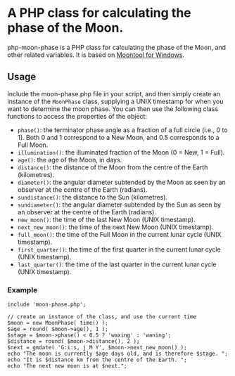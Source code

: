 # A PHP class for calculating the phase of the Moon.

php-moon-phase is a PHP class for calculating the phase of the Moon, and other related variables. It is based on [Moontool for Windows](http://www.fourmilab.ch/moontoolw/).

## Usage

Include the moon-phase.php file in your script, and then simply create an instance of the `MoonPhase` class, supplying a UNIX timestamp for when you want to determine the moon phase. You can then use the following class functions to access the properties of the object:

 - `phase()`: the terminator phase angle as a fraction of a full circle (i.e., 0 to 1). Both 0 and 1 correspond to a New Moon, and 0.5 corresponds to a Full Moon.
 - `illumination()`: the illuminated fraction of the Moon (0 = New, 1 = Full).
 - `age()`: the age of the Moon, in days.
 - `distance()`: the distance of the Moon from the centre of the Earth (kilometres).
 - `diameter()`: the angular diameter subtended by the Moon as seen by an observer at the centre of the Earth (radians).
 - `sundistance()`: the distance to the Sun (kilometres).
 - `sundiameter()`: the angular diameter subtended by the Sun as seen by an observer at the centre of the Earth (radians).
 - `new_moon()`: the time of the last New Moon (UNIX timestamp).
 - `next_new_moon()`: the time of the next New Moon (UNIX timestamp).
 - `full_moon()`: the time of the Full Moon in the current lunar cycle (UNIX timestamp).
 - `first_quarter()`: the time of the first quarter in the current lunar cycle (UNIX timestamp).
 - `last_quarter()`: the time of the last quarter in the current lunar cycle (UNIX timestamp).

### Example

	include 'moon-phase.php';

	// create an instance of the class, and use the current time
	$moon = new MoonPhase( time() );
	$age = round( $moon->age(), 1 );
	$stage = $moon->phase() < 0.5 ? 'waxing' : 'waning';
	$distance = round( $moon->distance(), 2 );
	$next = gmdate( 'G:i:s, j M Y', $moon->next_new_moon() );
	echo "The moon is currently $age days old, and is therefore $stage. ";
	echo "It is $distance km from the centre of the Earth. ";
	echo "The next new moon is at $next.";
